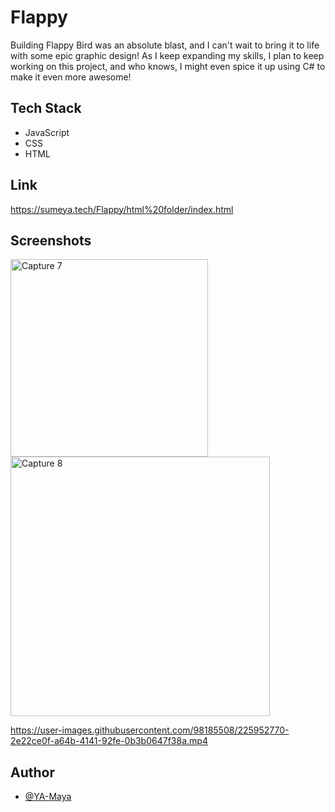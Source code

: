 # Flappy
Building Flappy Bird was an absolute blast, and I can't wait to bring it to life with some epic graphic design! As I keep expanding my skills, I plan to keep working on this project, and who knows, I might even spice it up using C# to make it even more awesome!

## Tech Stack
- JavaScript
-  CSS
- HTML

## Link
https://sumeya.tech/Flappy/html%20folder/index.html

## Screenshots

<img width="316" alt="Capture 7" src="https://user-images.githubusercontent.com/98185508/225890154-7623613a-a1eb-448b-9975-b8425caf6026.PNG">
<img width="415" alt="Capture 8" src="https://user-images.githubusercontent.com/98185508/225890157-a67f8ea8-f6b5-44d8-b288-78212ffe79d6.PNG">



https://user-images.githubusercontent.com/98185508/225952770-2e22ce0f-a64b-4141-92fe-0b3b0647f38a.mp4




## Author
- [@YA-Maya](https://github.com/YA-Maya)

